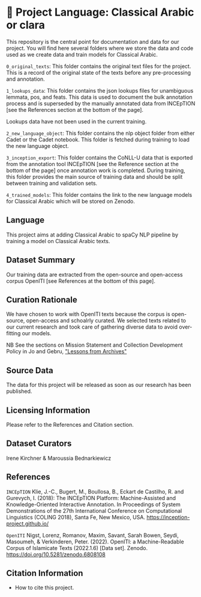 # 🌱 Project Language: Classical Arabic or clara

This repository is the central point for documentation and data for our project. You will find here several folders where we  store the data and code used as we create data and train models for Classical Arabic. 

`0_original_texts`: This folder contains the original text files for the project. This is a record of the original state of the texts before any pre-processing and annotation.

`1_lookups_data`: This folder contains the json lookups files for unambiguous lemmata, pos, and feats. This data is used to document the bulk annotation process and is superseded by the manually annotated data from INCEpTION [see the References section at the bottom of the page].

Lookups data have not been used in the current training.

`2_new_language_object`: This folder contains the nlp object folder from either Cadet or the Cadet notebook. This folder is fetched during training to load the new language object.

`3_inception_export`: This folder contains the CoNLL-U data that is exported from the annotation tool INCEpTION [see the Reference section at the bottom of the page] once annotation work is completed. During training, this folder provides the main source of training data and should be split between training and validation sets.

`4_trained_models`: This folder contains the link to the new language models for Classical Arabic which will be stored on Zenodo.

## Language
This project aims at adding Classical Arabic to spaCy NLP pipeline by training a model on Classical Arabic texts. 

## Dataset Summary 
Our training data are extracted from the open-source and open-access corpus OpenITI [see References at the bottom of this page].

## Curation Rationale
We have chosen to work with OpenITI texts because the corpus is open-source, open-access and schoalrly curated.
We selected texts related to our current research and took care of gathering diverse data to avoid over-fitting our models.

NB See the sections on Mission Statement and Collection Development Policy in Jo and Gebru, ["Lessons from Archives"](https://arxiv.org/abs/1912.10389)  
  
## Source Data
The data for this project will be released as soon as our research has been published.  

## Licensing Information
Please refer to the References and Citation section.

## Dataset Curators
Irene Kirchner & 
Maroussia Bednarkiewicz

## References
`INCEpTION`
Klie, J.-C., Bugert, M., Boullosa, B., Eckart de Castilho, R. and Gurevych, I. (2018): The INCEpTION Platform: Machine-Assisted and Knowledge-Oriented Interactive Annotation. In Proceedings of System Demonstrations of the 27th International Conference on Computational Linguistics (COLING 2018), Santa Fe, New Mexico, USA.
https://inception-project.github.io/

`OpenITI`
Nigst, Lorenz, Romanov, Maxim, Savant, Sarah Bowen, Seydi, Masoumeh, & Verkinderen, Peter. (2022). OpenITI: a Machine-Readable Corpus of Islamicate Texts (2022.1.6) [Data set]. Zenodo.
https://doi.org/10.5281/zenodo.6808108


## Citation Information
- How to cite this project. 

